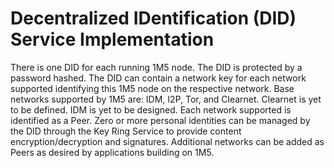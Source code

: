 # Decentralized IDentification (DID) Service Implementation
There is one DID for each running 1M5 node. 
The DID is protected by a password hashed.
The DID can contain a network key for each network supported identifying this 1M5 node on the respective network.
Base networks supported by 1M5 are: IDM, I2P, Tor, and Clearnet. 
Clearnet is yet to be defined. 
IDM is yet to be designed.
Each network supported is identified as a Peer.
Zero or more personal identities can be managed by the DID through the Key Ring Service to provide content encryption/decryption and signatures.
Additional networks can be added as Peers as desired by applications building on 1M5.